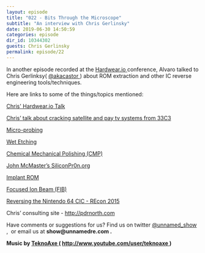 ```yaml
---
layout: episode
title: "022 - Bits Through the Microscope"
subtitle: "An interview with Chris Gerlinsky"
date: 2019-06-30 14:50:59
categories: episode
dir_id: 10344302
guests: Chris Gerlinsky
permalink: episode/22
---
```

<p>
 In another episode recorded at the
 <a href="https://hardwear.io/">
  Hardwear.io
 </a>
 conference, Alvaro talked to Chris Gerlinksy(
 <a href="https://twitter.com/akacastor">
  @akacastor
 </a>
 ) about ROM extraction and other IC reverse engineering tools/techniques.
</p>
<p>
 Here are links to some of the things/topics mentioned:
</p>
<p>
 <a href="https://youtu.be/4YpSevQWCX8">
  Chris' Hardwear.io Talk
 </a>
</p>
<p>
 <a href="https://youtu.be/lhbSD1Jba0Q">
  Chris’ talk about cracking satellite and pay tv systems from 33C3
 </a>
</p>
<p>
 <a href="https://eesemi.com/microprobing.htm">
  Micro-probing
 </a>
</p>
<p>
 <a href="https://en.wikipedia.org/wiki/Etching_(microfabrication)#Wet_etching">
  Wet Etching
 </a>
</p>
<p>
 <a href="https://en.wikipedia.org/wiki/Chemical-mechanical_polishing">
  Chemical Mechanical Polishing (CMP)
 </a>
</p>
<p>
 <a href="http://siliconpr0n.org/">
  John McMaster’s SiliconPr0n.org
 </a>
</p>
<p>
 <a href="https://siliconpr0n.org/wiki/doku.php?id=rom:mask#implanted">
  Implant ROM
 </a>
</p>
<p>
 <a href="https://en.wikipedia.org/wiki/Focused_ion_beam">
  Focused Ion Beam (FIB)
 </a>
</p>
<p>
 <a href="https://www.youtube.com/watch?v=HwEdqAb2l50">
  Reversing the Nintendo 64 CIC - REcon 2015
 </a>
</p>
<p>
 Chris’ consulting site -
 <a href="http://pdrnorth.com/">
  http://pdrnorth.com
 </a>
</p>
<p>
</p>
<p>
 Have comments or suggestions for us? Find us on twitter
 <a href="https://twitter.com/unnamed_show">
  @unnamed_show
 </a>
 ,  or email us at
 <strong>
  show@unnamedre.com
 </strong>
 <strong>
  .
 </strong>
</p>
<p>
 <strong>
  Music by
 </strong>
 <a href="http://www.teknoaxe.com/">
  <strong>
   TeknoAxe
  </strong>
 </a>
 <strong>
  (
 </strong>
 <a href="http://www.youtube.com/user/teknoaxe">
  <strong>
   http://www.youtube.com/user/teknoaxe
  </strong>
 </a>
 <strong>
  )
 </strong>
</p>
